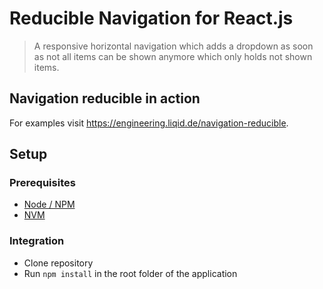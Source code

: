 # Reducible Navigation for React.js

> A responsive horizontal navigation which adds a dropdown as soon as not all items can be shown anymore which only holds not shown items.

## Navigation reducible in action

For examples visit https://engineering.liqid.de/navigation-reducible.

## Setup

### Prerequisites
* [Node / NPM](https://www.npmjs.com/)
* [NVM](https://github.com/creationix/nvm)

### Integration
* Clone repository
* Run `npm install` in the root folder of the application
